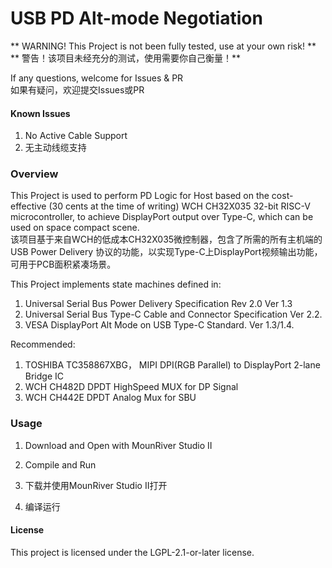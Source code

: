 # USB PD Alt-mode Negotiation

** WARNING! This Project is not been fully tested, use at your own risk! **   
** 警告！该项目未经充分的测试，使用需要你自己衡量！**

If any questions, welcome for Issues & PR   
如果有疑问，欢迎提交Issues或PR


#### Known Issues

1. No Active Cable Support   
1. 无主动线缆支持

### Overview

This Project is used to perform PD Logic for Host based on the cost-effective (30 cents at the time of writing) WCH CH32X035 32-bit RISC-V microcontroller, to achieve DisplayPort output over Type-C, which can be used on space compact scene.    
该项目基于来自WCH的低成本CH32X035微控制器，包含了所需的所有主机端的 USB Power Delivery 协议的功能，以实现Type-C上DisplayPort视频输出功能，可用于PCB面积紧凑场景。

This Project implements state machines defined in:
1. Universal Serial Bus Power Delivery Specification Rev 2.0 Ver 1.3
2. Universal Serial Bus Type-C Cable and Connector Specification Ver 2.2.
3. VESA DisplayPort Alt Mode on USB Type-C Standard. Ver 1.3/1.4.

Recommended:    
1. TOSHIBA TC358867XBG， MIPI DPI(RGB Parallel) to DisplayPort 2-lane Bridge IC
2. WCH CH482D DPDT HighSpeed MUX for DP Signal
3. WCH CH442E DPDT Analog Mux for SBU

### Usage

1. Download and Open with MounRiver Studio II
2. Compile and Run

1. 下载并使用MounRiver Studio II打开
2. 编译运行

#### License

This project is licensed under the LGPL-2.1-or-later license.
